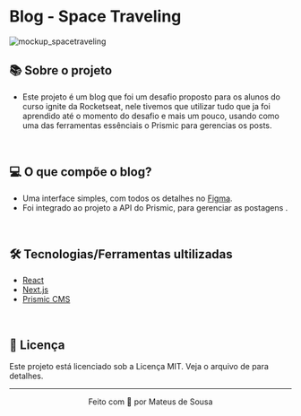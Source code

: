 # Blog - Space Traveling

![mockup_spacetraveling](https://user-images.githubusercontent.com/54694745/126853660-e0409a13-b646-4985-a946-3cba8f5b154c.png)

## 📚 Sobre o projeto

* Este projeto é um blog que foi um desafio proposto para os alunos do curso ignite da Rocketseat, nele tivemos que utilizar tudo que ja foi aprendido até o momento do desafio e mais um pouco, usando como uma das ferramentas essênciais o Prismic para gerencias os posts.

&nbsp;

## 💻 O que compõe o blog?

* Uma interface simples, com todos os detalhes no [Figma](https://www.figma.com/file/0Y26j0tf1K2WB5c1ja5hov/Desafios-M%C3%B3dulo-3-ReactJS?node-id=0%3A1).
* Foi integrado ao projeto a API do Prismic, para gerenciar as postagens .

&nbsp;

## 🛠️ Tecnologias/Ferramentas ultilizadas

* [React](https://pt-br.reactjs.org/E)
* [Next.js](https://nextjs.org/)
* [Prismic CMS](https://prismic.io/)



&nbsp;

## 📝 Licença

Este projeto está licenciado sob a Licença MIT. Veja o arquivo de  para detalhes.


---

<p align="center">Feito com 💖 por Mateus de Sousa</p>




